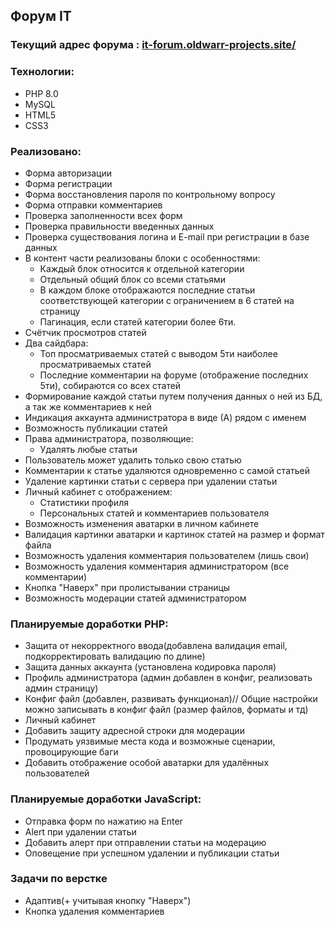 ## Форум IT
### Текущий адрес форума : [it-forum.oldwarr-projects.site/](https://it-forum.oldwarr-projects.site/)
### Технологии:
- PHP 8.0
- MySQL
- HTML5
- CSS3
### Реализовано:
- Форма авторизации
- Форма регистрации
- Форма восстановления пароля по контрольному вопросу
- Форма отправки комментариев
- Проверка заполненности всех форм
- Проверка правильности введенных данных
- Проверка существования логина и E-mail при регистрации в базе данных
- В контент части реализованы блоки с особенностями:
    - Каждый блок относится к отдельной категории
    - Отдельный общий блок со всеми статьями
    - В каждом блоке отображаются последние статьи соответствующей категории с ограничением в 6 статей на страницу
    - Пагинация, если статей категории более 6ти.
- Счётчик просмотров статей
- Два сайдбара:
    - Топ просматриваемых статей с выводом 5ти наиболее просматриваемых статей
    - Последние комментарии на форуме (отображение последних 5ти), собираются со всех статей
- Формирование каждой статьи путем получения данных о ней из БД, а так же комментариев к ней
- Индикация аккаунта администратора в виде (А) рядом с именем
- Возможность публикации статей
- Права администратора, позволяющие:
    - Удалять любые статьи
- Пользователь может удалить только свою статью
- Комментарии к статье удаляются одновременно с самой статьей
- Удаление картинки статьи с сервера при удалении статьи
- Личный кабинет с отображением:
    - Статистики профиля
    - Персональных статей и комментариев пользователя
- Возможность изменения аватарки в личном кабинете
- Валидация картинки аватарки и картинок статей на размер и формат файла
- Возможность удаления комментария пользователем (лишь свои)
- Возможность удаления комментария администратором (все комментарии)
- Кнопка "Наверх" при пролистывании страницы
- Возможность модерации статей администратором

### Планируемые доработки PHP:
- Защита от некорректного ввода(добавлена валидация email, подкорректировать валидацию по длине)
- Защита данных аккаунта (установлена кодировка пароля)
- Профиль администратора (админ добавлен в конфиг, реализовать админ страницу)
- Конфиг файл (добавлен, развивать функционал)// Общие настройки можно записывать в конфиг файл (размер файлов, форматы и тд)
- Личный кабинет
- Добавить защиту адресной строки для модерации
- Продумать уязвимые места кода и возможные сценарии, провоцирующие баги
- Добавить отображение особой аватарки для удалённых пользователей
### Планируемые доработки JavaScript:
- Отправка форм по нажатию на Enter
- Alert при удалении статьи
- Добавить алерт при отправлении статьи на модерацию
- Оповещение при успешном удалении и публикации статьи
### Задачи по верстке
- Адаптив(+ учитывая кнопку "Наверх")
- Кнопка удаления комментариев
